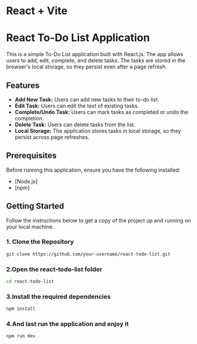 # React + Vite

# React To-Do List Application

This is a simple To-Do List application built with React.js. The app allows users to add, edit, complete, and delete tasks. The tasks are stored in the browser's local storage, so they persist even after a page refresh.

## Features

- **Add New Task:** Users can add new tasks to their to-do list.
- **Edit Task:** Users can edit the text of existing tasks.
- **Complete/Undo Task:** Users can mark tasks as completed or undo the completion.
- **Delete Task:** Users can delete tasks from the list.
- **Local Storage:** The application stores tasks in local storage, so they persist across page refreshes.

## Prerequisites

Before running this application, ensure you have the following installed:

- [Node.js]
- [npm]

## Getting Started

Follow the instructions below to get a copy of the project up and running on your local machine.

### 1. Clone the Repository
```bash
git clone https://github.com/your-username/react-todo-list.git
```
### 2.Open the react-todo-list folder
```bash
cd react-todo-list
```

### 3.Install the required dependencies 
```bash 
npm install
```
### 4.And last run the application and enjoy it 
```bash 
npm run dev
```
